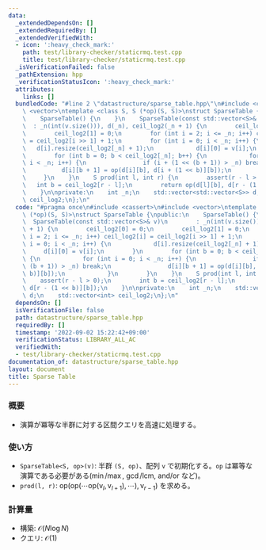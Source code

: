 ```yaml
---
data:
  _extendedDependsOn: []
  _extendedRequiredBy: []
  _extendedVerifiedWith:
  - icon: ':heavy_check_mark:'
    path: test/library-checker/staticrmq.test.cpp
    title: test/library-checker/staticrmq.test.cpp
  _isVerificationFailed: false
  _pathExtension: hpp
  _verificationStatusIcon: ':heavy_check_mark:'
  attributes:
    links: []
  bundledCode: "#line 2 \"datastructure/sparse_table.hpp\"\n#include <cassert>\n#include\
    \ <vector>\ntemplate <class S, S (*op)(S, S)>\nstruct SparseTable {\npublic:\n\
    \    SparseTable() {\n    }\n    SparseTable(const std::vector<S>& v)\n      \
    \  : _n(int(v.size())), d(_n), ceil_log2(_n + 1) {\n        ceil_log2[0] = 0;\n\
    \        ceil_log2[1] = 0;\n        for (int i = 2; i <= _n; i++) ceil_log2[i]\
    \ = ceil_log2[i >> 1] + 1;\n        for (int i = 0; i < _n; i++) {\n         \
    \   d[i].resize(ceil_log2[_n] + 1);\n            d[i][0] = v[i];\n        }\n\
    \        for (int b = 0; b < ceil_log2[_n]; b++) {\n            for (int i = 0;\
    \ i < _n; i++) {\n                if (i + (1 << (b + 1)) > _n) break;\n      \
    \          d[i][b + 1] = op(d[i][b], d[i + (1 << b)][b]);\n            }\n   \
    \     }\n    }\n    S prod(int l, int r) {\n        assert(r - l > 0);\n     \
    \   int b = ceil_log2[r - l];\n        return op(d[l][b], d[r - (1 << b)][b]);\n\
    \    }\n\nprivate:\n    int _n;\n    std::vector<std::vector<S>> d;\n    std::vector<int>\
    \ ceil_log2;\n};\n"
  code: "#pragma once\n#include <cassert>\n#include <vector>\ntemplate <class S, S\
    \ (*op)(S, S)>\nstruct SparseTable {\npublic:\n    SparseTable() {\n    }\n  \
    \  SparseTable(const std::vector<S>& v)\n        : _n(int(v.size())), d(_n), ceil_log2(_n\
    \ + 1) {\n        ceil_log2[0] = 0;\n        ceil_log2[1] = 0;\n        for (int\
    \ i = 2; i <= _n; i++) ceil_log2[i] = ceil_log2[i >> 1] + 1;\n        for (int\
    \ i = 0; i < _n; i++) {\n            d[i].resize(ceil_log2[_n] + 1);\n       \
    \     d[i][0] = v[i];\n        }\n        for (int b = 0; b < ceil_log2[_n]; b++)\
    \ {\n            for (int i = 0; i < _n; i++) {\n                if (i + (1 <<\
    \ (b + 1)) > _n) break;\n                d[i][b + 1] = op(d[i][b], d[i + (1 <<\
    \ b)][b]);\n            }\n        }\n    }\n    S prod(int l, int r) {\n    \
    \    assert(r - l > 0);\n        int b = ceil_log2[r - l];\n        return op(d[l][b],\
    \ d[r - (1 << b)][b]);\n    }\n\nprivate:\n    int _n;\n    std::vector<std::vector<S>>\
    \ d;\n    std::vector<int> ceil_log2;\n};\n"
  dependsOn: []
  isVerificationFile: false
  path: datastructure/sparse_table.hpp
  requiredBy: []
  timestamp: '2022-09-02 15:22:42+09:00'
  verificationStatus: LIBRARY_ALL_AC
  verifiedWith:
  - test/library-checker/staticrmq.test.cpp
documentation_of: datastructure/sparse_table.hpp
layout: document
title: Sparse Table
---
```


### 概要
- 演算が冪等な半群に対する区間クエリを高速に処理する。
  
### 使い方
- `SparseTable<S, op>(v)`: 半群 `(S, op)`、配列 `v` で初期化する。`op` は冪等な演算である必要がある($\min / \max$, $\gcd / \mathrm{lcm}$, $\mathrm{and} / \mathrm{or}$ など)。
- `prod(l, r)`: $\mathrm{op} (\mathrm{op} (\cdots \mathrm{op} (\mathrm{v}_{l}, \mathrm{v}_{l+1}),\cdots ), \mathrm{v}_{r-1})$ を求める。
  
### 計算量
- 構築: $\mathcal O(N \log N)$
- クエリ: $\mathcal O(1)$